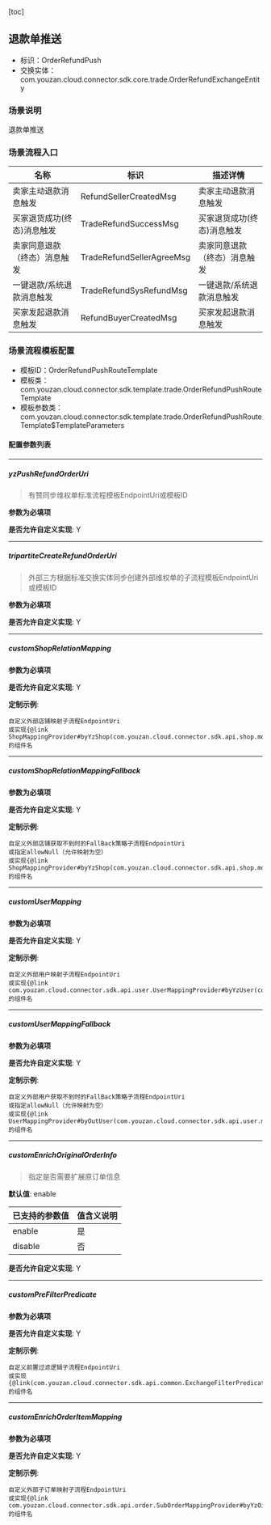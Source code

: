 [toc]

## 退款单推送
- 标识：OrderRefundPush
- 交换实体：com.youzan.cloud.connector.sdk.core.trade.OrderRefundExchangeEntity
### 场景说明
退款单推送
### 场景流程入口

名称 | 标识 | 描述详情
---|---|---
卖家主动退款消息触发 | RefundSellerCreatedMsg | 卖家主动退款消息触发
买家退货成功(终态)消息触发 | TradeRefundSuccessMsg | 买家退货成功(终态)消息触发
卖家同意退款（终态）消息触发 | TradeRefundSellerAgreeMsg | 卖家同意退款（终态）消息触发
一键退款/系统退款消息触发 | TradeRefundSysRefundMsg | 一键退款/系统退款消息触发
买家发起退款消息触发 | RefundBuyerCreatedMsg | 买家发起退款消息触发

### 场景流程模板配置
- 模板ID：OrderRefundPushRouteTemplate
- 模板类：com.youzan.cloud.connector.sdk.template.trade.OrderRefundPushRouteTemplate
- 模板参数类：com.youzan.cloud.connector.sdk.template.trade.OrderRefundPushRouteTemplate$TemplateParameters

#### 配置参数列表

---
##### yzPushRefundOrderUri
> 有赞同步维权单标准流程模板EndpointUri或模板ID

**参数为必填项**


**是否允许自定义实现**: Y

---
##### tripartiteCreateRefundOrderUri
> 外部三方根据标准交换实体同步创建外部维权单的子流程模板EndpointUri或模板ID

**参数为必填项**


**是否允许自定义实现**: Y

---
##### customShopRelationMapping
> 

**参数为必填项**


**是否允许自定义实现**: Y


**定制示例**:
```
自定义外部店铺映射子流程EndpointUri
或实现{@link ShopMappingProvider#byYzShop(com.youzan.cloud.connector.sdk.api.shop.model.ByYzShopQryParam)}的组件名
```
---
##### customShopRelationMappingFallback
> 

**参数为必填项**


**是否允许自定义实现**: Y


**定制示例**:
```
自定义外部店铺获取不到时的FallBack策略子流程EndpointUri
或指定allowNull（允许映射为空）
或实现{@link ShopMappingProvider#byYzShop(com.youzan.cloud.connector.sdk.api.shop.model.ByYzShopQryParam)}的组件名
```
---
##### customUserMapping
> 

**参数为必填项**


**是否允许自定义实现**: Y


**定制示例**:
```
自定义外部用户映射子流程EndpointUri
或实现{@link com.youzan.cloud.connector.sdk.api.user.UserMappingProvider#byYzUser(com.youzan.cloud.connector.sdk.api.user.model.ByYzUserQryParam)}的组件名
```
---
##### customUserMappingFallback
> 

**参数为必填项**


**是否允许自定义实现**: Y


**定制示例**:
```
自定义外部用户获取不到时的FallBack策略子流程EndpointUri
或指定allowNull（允许映射为空）
或实现{@link UserMappingProvider#byOutUser(com.youzan.cloud.connector.sdk.api.user.model.ByOutUserQryParam)}的组件名
```
---
##### customEnrichOriginalOrderInfo
> 指定是否需要扩展原订单信息

**默认值**: enable

已支持的参数值 | 值含义说明
---|---
enable | 是
disable | 否

**是否允许自定义实现**: Y

---
##### customPreFilterPredicate
> 

**参数为必填项**


**是否允许自定义实现**: Y


**定制示例**:
```
自定义前置过滤逻辑子流程EndpointUri
或实现{@link(com.youzan.cloud.connector.sdk.api.common.ExchangeFilterPredicate)}的组件名
```
---
##### customEnrichOrderItemMapping
> 

**参数为必填项**


**是否允许自定义实现**: Y


**定制示例**:
```
自定义外部子订单映射子流程EndpointUri
或实现{@link com.youzan.cloud.connector.sdk.api.order.SubOrderMappingProvider#byYzOid(ByYzOidQryParam)}的组件名
```

